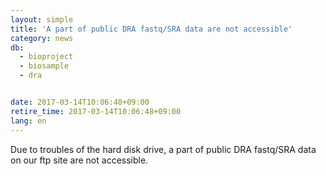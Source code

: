 ```yaml
---
layout: simple
title: 'A part of public DRA fastq/SRA data are not accessible'
category: news
db:
  - bioproject
  - biosample
  - dra


date: 2017-03-14T10:06:48+09:00
retire_time: 2017-03-14T10:06:48+09:00
lang: en
---
```


<p>Due to troubles of the hard disk drive, a part of public DRA fastq/SRA data on our ftp site are not accessible.</p>
